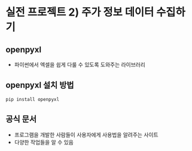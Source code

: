 # 실전 프로젝트 2) 주가 정보 데이터 수집하기
## openpyxl
+ 파이썬에서 엑셀을 쉽게 다룰 수 있도록 도와주는 라이브러리

## openpyxl 설치 방법
```
pip install openpyxl
```

## 공식 문서
+ 프로그램을 개발한 사람들이 사용자에게 사용법을 알려주는 사이트
+ 다양한 작업들을 알 수 있음
